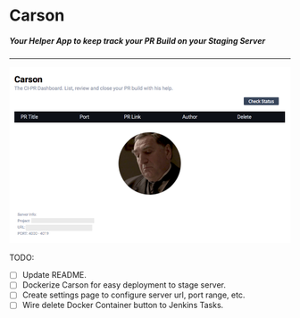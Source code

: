 # Carson
##### Your Helper App to keep track your PR Build on your Staging Server

---

![Carson Screenshot](images/carson_screenshot.png)

TODO: 
- [ ] Update README.
- [ ] Dockerize Carson for easy deployment to stage server.
- [ ] Create settings page to configure server url, port range, etc.
- [ ] Wire delete Docker Container button to Jenkins Tasks.

